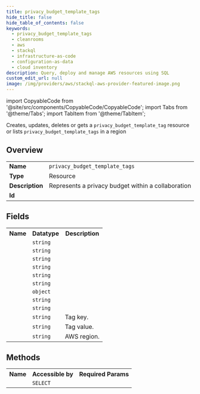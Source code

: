 ```yaml
---
title: privacy_budget_template_tags
hide_title: false
hide_table_of_contents: false
keywords:
  - privacy_budget_template_tags
  - cleanrooms
  - aws
  - stackql
  - infrastructure-as-code
  - configuration-as-data
  - cloud inventory
description: Query, deploy and manage AWS resources using SQL
custom_edit_url: null
image: /img/providers/aws/stackql-aws-provider-featured-image.png
---
```


import CopyableCode from '@site/src/components/CopyableCode/CopyableCode';
import Tabs from '@theme/Tabs';
import TabItem from '@theme/TabItem';

Creates, updates, deletes or gets a <code>privacy_budget_template_tag</code> resource or lists <code>privacy_budget_template_tags</code> in a region

## Overview
<table><tbody>
<tr><td><b>Name</b></td><td><code>privacy_budget_template_tags</code></td></tr>
<tr><td><b>Type</b></td><td>Resource</td></tr>
<tr><td><b>Description</b></td><td>Represents a privacy budget within a collaboration</td></tr>
<tr><td><b>Id</b></td><td><CopyableCode code="aws.cleanrooms.privacy_budget_template_tags" /></td></tr>
</tbody></table>

## Fields
<table><tbody><tr><th>Name</th><th>Datatype</th><th>Description</th></tr><tr><td><CopyableCode code="arn" /></td><td><code>string</code></td><td></td></tr>
<tr><td><CopyableCode code="collaboration_arn" /></td><td><code>string</code></td><td></td></tr>
<tr><td><CopyableCode code="collaboration_identifier" /></td><td><code>string</code></td><td></td></tr>
<tr><td><CopyableCode code="privacy_budget_template_identifier" /></td><td><code>string</code></td><td></td></tr>
<tr><td><CopyableCode code="auto_refresh" /></td><td><code>string</code></td><td></td></tr>
<tr><td><CopyableCode code="privacy_budget_type" /></td><td><code>string</code></td><td></td></tr>
<tr><td><CopyableCode code="parameters" /></td><td><code>object</code></td><td></td></tr>
<tr><td><CopyableCode code="membership_arn" /></td><td><code>string</code></td><td></td></tr>
<tr><td><CopyableCode code="membership_identifier" /></td><td><code>string</code></td><td></td></tr>
<tr><td><CopyableCode code="tag_key" /></td><td><code>string</code></td><td>Tag key.</td></tr>
<tr><td><CopyableCode code="tag_value" /></td><td><code>string</code></td><td>Tag value.</td></tr>
<tr><td><CopyableCode code="region" /></td><td><code>string</code></td><td>AWS region.</td></tr>
</tbody></table>

## Methods

<table><tbody>
  <tr>
    <th>Name</th>
    <th>Accessible by</th>
    <th>Required Params</th>
  </tr>
  <tr>
    <td><CopyableCode code="view" /></td>
    <td><code>SELECT</code></td>
    <td><CopyableCode code="region" /></td>
  </tr>
</tbody></table>








